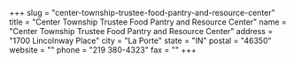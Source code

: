 +++
slug = "center-township-trustee-food-pantry-and-resource-center"
title = "Center Township Trustee Food Pantry and Resource Center"
name = "Center Township Trustee Food Pantry and Resource Center"
address = "1700 Lincolnway Place"
city = "La Porte"
state = "IN"
postal = "46350"
website = ""
phone = "219 380-4323"
fax = ""
+++
